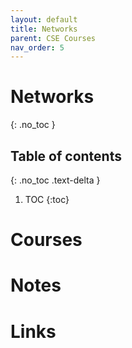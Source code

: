 ```yaml
---
layout: default
title: Networks
parent: CSE Courses
nav_order: 5
---
```


# Networks
{: .no_toc }

## Table of contents
{: .no_toc .text-delta }

1. TOC
{:toc}

# Courses

# Notes

# Links

